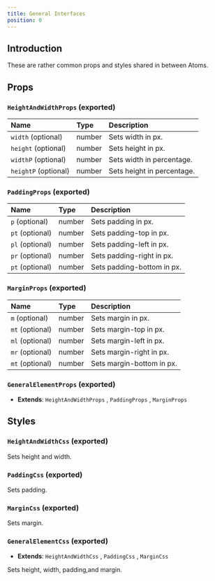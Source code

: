 ```yaml
--- 
title: General Interfaces
position: 0
---
```


## Introduction

These are rather common props and styles shared in between Atoms.

## Props

### `HeightAndWidthProps` (exported)

| Name | Type | Description                                                          |
| :--- | :--- | :------------------------------------------------------------------- |
| `width` (optional) | number | Sets width in px.
| `height` (optional) | number | Sets height in px.
| `widthP` (optional) | number | Sets width in percentage.
| `heightP` (optional) | number | Sets height in percentage.

### `PaddingProps` (exported)

| Name | Type | Description                                                          |
| :--- | :--- | :------------------------------------------------------------------- |
| `p` (optional) | number | Sets padding in px.
| `pt` (optional) | number | Sets padding-top in px.
| `pl` (optional) | number | Sets padding-left in px.
| `pr` (optional) | number | Sets padding-right in px.
| `pt` (optional) | number | Sets padding-bottom in px.

### `MarginProps` (exported)

| Name | Type | Description                                                          |
| :--- | :--- | :------------------------------------------------------------------- |
| `m` (optional) | number | Sets margin in px.
| `mt` (optional) | number | Sets margin-top in px.
| `ml` (optional) | number | Sets margin-left in px.
| `mr` (optional) | number | Sets margin-right in px.
| `mt` (optional) | number | Sets margin-bottom in px.

### `GeneralElementProps` (exported)
- **Extends**: `HeightAndWidthProps` , `PaddingProps` , `MarginProps`

## Styles

### `HeightAndWidthCss` (exported)

Sets height and width.

### `PaddingCss` (exported)

Sets padding.

### `MarginCss` (exported)

Sets margin.

### `GeneralElementCss` (exported)
- **Extends**: `HeightAndWidthCss` , `PaddingCss` , `MarginCss`

Sets height, width, padding,and margin.